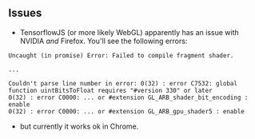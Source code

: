 ## Issues

- TensorflowJS (or more likely WebGL) apparently has an issue with NVIDIA _and_ Firefox. You'll see the following errors:

```
Uncaught (in promise) Error: Failed to compile fragment shader.

...

Couldn't parse line number in error: 0(32) : error C7532: global function uintBitsToFloat requires "#version 330" or later
0(32) : error C0000: ... or #extension GL_ARB_shader_bit_encoding : enable
0(32) : error C0000: ... or #extension GL_ARB_gpu_shader5 : enable
```

- but currently it works ok in Chrome.
